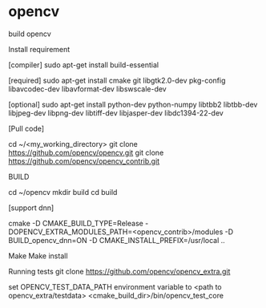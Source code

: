 # opencv
build opencv


Install requirement

[compiler] sudo apt-get install build-essential

[required] sudo apt-get install cmake git libgtk2.0-dev pkg-config libavcodec-dev libavformat-dev libswscale-dev

[optional] sudo apt-get install python-dev python-numpy libtbb2 libtbb-dev libjpeg-dev libpng-dev libtiff-dev libjasper-dev libdc1394-22-dev

[Pull code]

cd ~/<my_working_directory>
git clone https://github.com/opencv/opencv.git
git clone https://github.com/opencv/opencv_contrib.git

BUILD

cd ~/opencv
mkdir build
cd build

[support dnn]

cmake -D CMAKE_BUILD_TYPE=Release 
-DOPENCV_EXTRA_MODULES_PATH=<opencv_contrib>/modules 
-D BUILD_opencv_dnn=ON
-D CMAKE_INSTALL_PREFIX=/usr/local ..


Make
Make install


Running tests
git clone https://github.com/opencv/opencv_extra.git

set OPENCV_TEST_DATA_PATH environment variable to <path to opencv_extra/testdata>
<cmake_build_dir>/bin/opencv_test_core


